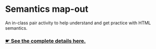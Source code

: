 # Semantics map-out

An in-class pair activity to help understand and get practice with HTML semantics.

### [☛ See the complete details here.](http://learn-the-web.algonquindesign.ca/courses/web-design-1/semantics-map-out/)
